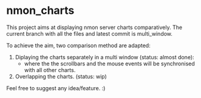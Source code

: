 # nmon_charts
This project aims at displaying nmon server charts comparatively.
The current branch with all the files and latest commit is multi_window.

To achieve the aim, two comparison method are adapted:
1. Diplaying the charts separately in a multi window (status: almost done):
    - where the the scrollbars and the mouse events will be synchronised with all other charts.
2. Overlapping the charts. (status: wip)


Feel free to suggest any idea/feature. :)
